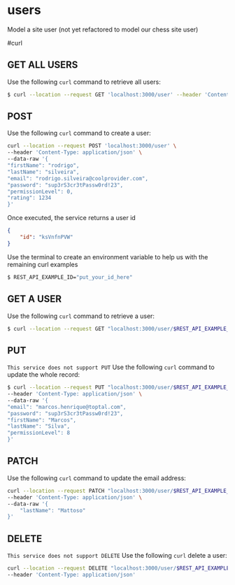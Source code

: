 # users
Model a site user (not yet refactored to model our chess site user)

#curl
## GET ALL USERS
Use the following `curl` command to retrieve all users:
````bash
$ curl --location --request GET 'localhost:3000/user' --header 'Content-Type: application/json'
````

## POST
Use the following `curl` command to create a user:
````bash
curl --location --request POST 'localhost:3000/user' \
--header 'Content-Type: application/json' \
--data-raw '{
"firstName": "rodrigo",
"lastName": "silveira",
"email": "rodrigo.silveira@coolprovider.com",
"password": "sup3rS3cr3tPassw0rd!23",
"permissionLevel": 0,
"rating": 1234
}'
````

Once executed, the service returns a user id 
````json
{
    "id": "ksVnfnPVW"
}
````

Use the terminal to create an environment variable to help us with the remaining curl examples

````bash
$ REST_API_EXAMPLE_ID="put_your_id_here"
````

## GET A USER
Use the following `curl` command to retrieve a user:
````bash
$ curl --location --request GET "localhost:3000/user/$REST_API_EXAMPLE_ID" --header 'Content-Type: application/json'
````

## PUT
`This service does not support PUT`
Use the following `curl` command to update the whole record:
````bash
$ curl --location --request PUT "localhost:3000/user/$REST_API_EXAMPLE_ID" \
--header 'Content-Type: application/json' \
--data-raw '{
"email": "marcos.henrique@toptal.com",
"password": "sup3rS3cr3tPassw0rd!23",
"firstName": "Marcos",
"lastName": "Silva",
"permissionLevel": 8
}'
````

## PATCH
Use the following `curl` command to update the email address:
````bash
curl --location --request PATCH "localhost:3000/user/$REST_API_EXAMPLE_ID" \
--header 'Content-Type: application/json' \
--data-raw '{
    "lastName": "Mattoso"
}'
````

## DELETE
`This service does not support DELETE`
Use the following `curl` delete a user:
````bash
curl --location --request DELETE "localhost:3000/user/$REST_API_EXAMPLE_ID" \
--header 'Content-Type: application/json'
````
